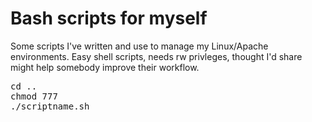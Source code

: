 # Bash scripts for myself
Some scripts I've written and use to manage my Linux/Apache environments. Easy shell scripts, needs rw privleges, thought I'd share might help somebody improve their workflow. 

<pre>
cd .. 
chmod 777
./scriptname.sh</pre>
